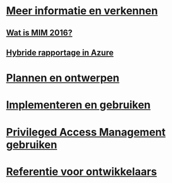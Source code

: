 # [Meer informatie en verkennen](microsoft-identity-manager-2016.md)
## [Wat is MIM 2016?](microsoft-identity-manager-2016.md)
## [Hybride rapportage in Azure](identity-manager-hybrid-reporting-azure.md)
# [Plannen en ontwerpen](/microsoft-identity-manager/plan-design/microsoft-identity-manager-2016-supported-platforms)
# [Implementeren en gebruiken](/microsoft-identity-manager/deploy-use/microsoft-identity-manager-deploy)
# [Privileged Access Management gebruiken](/microsoft-identity-manager/pam/privileged-identity-management-for-active-directory-domain-services)
# [Referentie voor ontwikkelaars](/microsoft-identity-manager/reference/microsoft-identity-manager-2016-developer-reference)


<!--HONumber=Jun16_HO3-->



